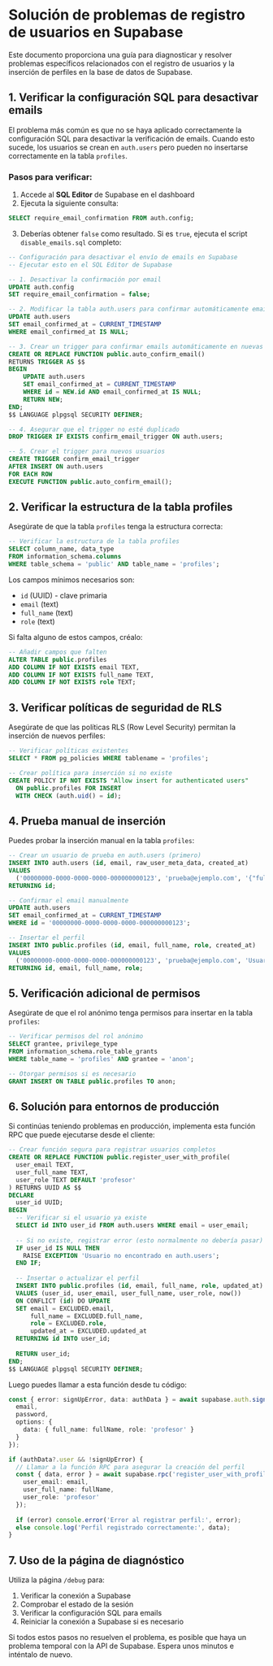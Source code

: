 # Solución de problemas de registro de usuarios en Supabase

Este documento proporciona una guía para diagnosticar y resolver problemas específicos relacionados con el registro de usuarios y la inserción de perfiles en la base de datos de Supabase.

## 1. Verificar la configuración SQL para desactivar emails

El problema más común es que no se haya aplicado correctamente la configuración SQL para desactivar la verificación de emails. Cuando esto sucede, los usuarios se crean en `auth.users` pero pueden no insertarse correctamente en la tabla `profiles`.

### Pasos para verificar:

1. Accede al **SQL Editor** de Supabase en el dashboard
2. Ejecuta la siguiente consulta:

```sql
SELECT require_email_confirmation FROM auth.config;
```

3. Deberías obtener `false` como resultado. Si es `true`, ejecuta el script `disable_emails.sql` completo:

```sql
-- Configuración para desactivar el envío de emails en Supabase
-- Ejecutar esto en el SQL Editor de Supabase

-- 1. Desactivar la confirmación por email
UPDATE auth.config
SET require_email_confirmation = false;

-- 2. Modificar la tabla auth.users para confirmar automáticamente emails
UPDATE auth.users 
SET email_confirmed_at = CURRENT_TIMESTAMP 
WHERE email_confirmed_at IS NULL;

-- 3. Crear un trigger para confirmar emails automáticamente en nuevas cuentas
CREATE OR REPLACE FUNCTION public.auto_confirm_email()
RETURNS TRIGGER AS $$
BEGIN
    UPDATE auth.users 
    SET email_confirmed_at = CURRENT_TIMESTAMP 
    WHERE id = NEW.id AND email_confirmed_at IS NULL;
    RETURN NEW;
END;
$$ LANGUAGE plpgsql SECURITY DEFINER;

-- 4. Asegurar que el trigger no esté duplicado
DROP TRIGGER IF EXISTS confirm_email_trigger ON auth.users;

-- 5. Crear el trigger para nuevos usuarios
CREATE TRIGGER confirm_email_trigger
AFTER INSERT ON auth.users
FOR EACH ROW
EXECUTE FUNCTION public.auto_confirm_email();
```

## 2. Verificar la estructura de la tabla profiles

Asegúrate de que la tabla `profiles` tenga la estructura correcta:

```sql
-- Verificar la estructura de la tabla profiles
SELECT column_name, data_type 
FROM information_schema.columns 
WHERE table_schema = 'public' AND table_name = 'profiles';
```

Los campos mínimos necesarios son:
- `id` (UUID) - clave primaria
- `email` (text)
- `full_name` (text)
- `role` (text)

Si falta alguno de estos campos, créalo:

```sql
-- Añadir campos que falten
ALTER TABLE public.profiles 
ADD COLUMN IF NOT EXISTS email TEXT,
ADD COLUMN IF NOT EXISTS full_name TEXT,
ADD COLUMN IF NOT EXISTS role TEXT;
```

## 3. Verificar políticas de seguridad de RLS

Asegúrate de que las políticas RLS (Row Level Security) permitan la inserción de nuevos perfiles:

```sql
-- Verificar políticas existentes
SELECT * FROM pg_policies WHERE tablename = 'profiles';

-- Crear política para inserción si no existe
CREATE POLICY IF NOT EXISTS "Allow insert for authenticated users" 
  ON public.profiles FOR INSERT 
  WITH CHECK (auth.uid() = id);
```

## 4. Prueba manual de inserción

Puedes probar la inserción manual en la tabla `profiles`:

```sql
-- Crear un usuario de prueba en auth.users (primero)
INSERT INTO auth.users (id, email, raw_user_meta_data, created_at)
VALUES 
  ('00000000-0000-0000-0000-000000000123', 'prueba@ejemplo.com', '{"full_name":"Usuario Prueba","role":"profesor"}', now())
RETURNING id;

-- Confirmar el email manualmente
UPDATE auth.users 
SET email_confirmed_at = CURRENT_TIMESTAMP 
WHERE id = '00000000-0000-0000-0000-000000000123';

-- Insertar el perfil
INSERT INTO public.profiles (id, email, full_name, role, created_at)
VALUES 
  ('00000000-0000-0000-0000-000000000123', 'prueba@ejemplo.com', 'Usuario Prueba', 'profesor', now())
RETURNING id, email, full_name, role;
```

## 5. Verificación adicional de permisos

Asegúrate de que el rol anónimo tenga permisos para insertar en la tabla `profiles`:

```sql
-- Verificar permisos del rol anónimo
SELECT grantee, privilege_type 
FROM information_schema.role_table_grants 
WHERE table_name = 'profiles' AND grantee = 'anon';

-- Otorgar permisos si es necesario
GRANT INSERT ON TABLE public.profiles TO anon;
```

## 6. Solución para entornos de producción

Si continúas teniendo problemas en producción, implementa esta función RPC que puede ejecutarse desde el cliente:

```sql
-- Crear función segura para registrar usuarios completos
CREATE OR REPLACE FUNCTION public.register_user_with_profile(
  user_email TEXT,
  user_full_name TEXT,
  user_role TEXT DEFAULT 'profesor'
) RETURNS UUID AS $$
DECLARE
  user_id UUID;
BEGIN
  -- Verificar si el usuario ya existe
  SELECT id INTO user_id FROM auth.users WHERE email = user_email;
  
  -- Si no existe, registrar error (esto normalmente no debería pasar)
  IF user_id IS NULL THEN
    RAISE EXCEPTION 'Usuario no encontrado en auth.users';
  END IF;
  
  -- Insertar o actualizar el perfil
  INSERT INTO public.profiles (id, email, full_name, role, updated_at)
  VALUES (user_id, user_email, user_full_name, user_role, now())
  ON CONFLICT (id) DO UPDATE
  SET email = EXCLUDED.email,
      full_name = EXCLUDED.full_name,
      role = EXCLUDED.role,
      updated_at = EXCLUDED.updated_at
  RETURNING id INTO user_id;
  
  RETURN user_id;
END;
$$ LANGUAGE plpgsql SECURITY DEFINER;
```

Luego puedes llamar a esta función desde tu código:

```typescript
const { error: signUpError, data: authData } = await supabase.auth.signUp({
  email,
  password,
  options: {
    data: { full_name: fullName, role: 'profesor' }
  }
});

if (authData?.user && !signUpError) {
  // Llamar a la función RPC para asegurar la creación del perfil
  const { data, error } = await supabase.rpc('register_user_with_profile', {
    user_email: email,
    user_full_name: fullName,
    user_role: 'profesor'
  });
  
  if (error) console.error('Error al registrar perfil:', error);
  else console.log('Perfil registrado correctamente:', data);
}
```

## 7. Uso de la página de diagnóstico

Utiliza la página `/debug` para:
1. Verificar la conexión a Supabase
2. Comprobar el estado de la sesión
3. Verificar la configuración SQL para emails
4. Reiniciar la conexión a Supabase si es necesario

Si todos estos pasos no resuelven el problema, es posible que haya un problema temporal con la API de Supabase. Espera unos minutos e inténtalo de nuevo.
